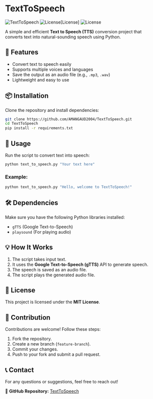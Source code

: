 # TextToSpeech

![TextToSpeech](https://img.shields.io/badge/Python-3.x-blue.svg)
![License](https://github.com/AMANGAUD2004/TextToSpeech/blob/main/LICENSE)[License]
![License](https://img.shields.io/badge/License-MIT-green.svg)

A simple and efficient **Text to Speech (TTS)** conversion project that converts text into natural-sounding speech using Python.

## 🚀 Features
- Convert text to speech easily
- Supports multiple voices and languages
- Save the output as an audio file (e.g., `.mp3`, `.wav`)
- Lightweight and easy to use

## 📦 Installation

Clone the repository and install dependencies:

```bash
git clone https://github.com/AMANGAUD2004/TextToSpeech.git
cd TextToSpeech
pip install -r requirements.txt
```

## 🔧 Usage

Run the script to convert text into speech:

```bash
python text_to_speech.py "Your text here"
```

### Example:
```bash
python text_to_speech.py "Hello, welcome to TextToSpeech!"
```

## 🛠 Dependencies
Make sure you have the following Python libraries installed:
- `gTTS` (Google Text-to-Speech)
- `playsound` (For playing audio)

## 💡 How It Works
1. The script takes input text.
2. It uses the **Google Text-to-Speech (gTTS)** API to generate speech.
3. The speech is saved as an audio file.
4. The script plays the generated audio file.

## 📜 License
This project is licensed under the **MIT License**.

## 🤝 Contribution
Contributions are welcome! Follow these steps:
1. Fork the repository.
2. Create a new branch (`feature-branch`).
3. Commit your changes.
4. Push to your fork and submit a pull request.

## 📞 Contact
For any questions or suggestions, feel free to reach out!

🔗 **GitHub Repository:** [TextToSpeech](https://github.com/AMANGAUD2004/TextToSpeech)
